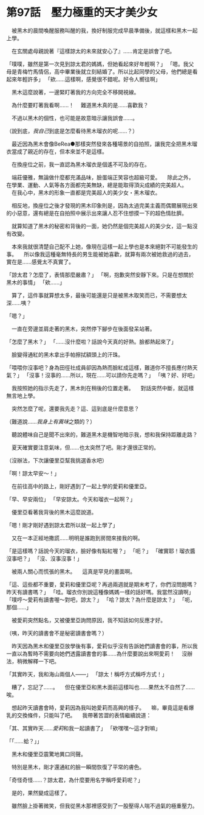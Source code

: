 # 第97話　壓力極重的天才美少女

　被黑木的晨間喚醒服務叫醒的我，換好制服完成早晨準備後，就這樣和黑木一起上學。

　在玄關處母親說著『這樣諒太的未來就安心了』……肯定是誤會了吧。

「噗噗，雖然是第一次見到諒太君的媽媽，但她看起來好年輕啊？」
「嗯。我父母是青梅竹馬情侶，高中畢業後就立刻結婚了。所以比起同學的父母，他們總是看起來年輕許多」
「欸……這樣啊，感覺很不錯呢。好令人嚮往啊」

　黑木這麼說著，一邊緊盯著我的方向完全不移開視線。

　為什麼要盯著我看啊……！
　難道黑木真的是……喜歡我？

　不過以黑木的個性，也可能是故意暗示讓我誤會……。

（說到底，*我自己*到底是怎麼看待黑木瑠衣的呢……？）

　最近因為黑木會像BeRea●那樣突然發來各種場景的自拍照，讓我完全把黑木瑠衣當成了親近的存在，但本來並不是這樣。

　在換座位之前，我一直認為黑木瑠衣是個遙不可及的存在。

　端莊優雅，無論做什麼都充滿品味，臉蛋端正笑容也超級可愛。
　除此之外，在學業、運動、人氣等各方面都完美無缺，總是能取得頂尖成績的完美超人。
　在我心中，黑木的形象一直都是完美超人的美少女・黑木瑠衣。

　相反地，換座位之後才發現的黑木印象則是，因為太過完美主義而偶爾展現出來的小惡意，還有總是在自拍照中展示出來讓人忍不住想摸一下的超色情肚臍。

　就算知道了黑木的秘密和背後的一面，她仍然是個完美超人的美少女，這一點沒有改變。

　本來我就很清楚自己配不上她，像現在這樣一起上學也是本來絕對不可能發生的事。
　所以像我這種毫無特長的男生能被她喜歡，就算有兩次被她救過的過去，實在是……感覺太不真實了。

「諒太君？怎麼了，表情那麼嚴肅？」
「啊，抱歉突然安靜下來。只是在想關於黑木的事情」
「欸……」

　算了，這件事就算想太多，最後可能還是只是被黑木取笑而已，不需要想太深……咦？

「嗯？」

　一直在旁邊並肩走著的黑木，突然停下腳步在後面發呆站著。

「怎麼了黑木？」
「……沒什麼啦？話說今天真的好熱。臉都熱起來了」

　臉變得通紅的黑木拿出手帕擦拭額頭上的汗珠。

「喂喂你沒事吧？身為田徑社成員卻因為熱而臉紅成這樣，難道你不擅長應付熱天氣？」
「沒事！沒事的……所以，現在……可以請你先走嗎？」
「咦？好、好吧」

　我按照她的指示先走了，黑木則在稍後的位置走著。
　對話突然中斷，就這樣無言地上學。

　突然怎麼了呢，還要我先走？這、這到底是什麼意思？

（難道說……*我身上有異味*之類的？）

　聽說體味自己是聞不出來的，難道黑木是機智地暗示我，想和我保持距離走路？

　夏天確實要注意氣味，但……也太突然了吧。剛才還很正常的。

（沒辦法，下次讓優里亞幫我挑選香水吧）

「啊！諒太早安～！」

　在前往高中的路上，剛好遇到了一起上學的愛莉和優里亞。

「早、早安兩位」
「早安諒太。今天和瑠衣一起啊？」

　優里亞看著我背後的黑木這麼說道。

「嗯！剛才剛好遇到諒太君所以就一起上學了」

　又在一本正經地撒謊……明明是誰跑到房間來接我的啊。

「是這樣嗎？話說今天的瑠衣，臉好像有點紅喔？」
「呃？」
「確實耶！瑠衣醬沒事吧？」
「沒、沒事沒事！」

　被兩人關心而慌張的黑木。
　這真是罕見的畫面啊。

「這、這些都不重要，愛莉和優里亞呢？再過兩週就是期末考了，你們沒問題嗎？昨天有讀書嗎？」
「哇。瑠衣你別說這種像媽媽一樣的話好嗎。我當然沒讀啊」
「噗哼～愛莉有讀書喔～對吧，諒太？」
「哈？諒太？為什麼是諒太？」
「呃，那個……」

　被愛莉突然點名，又被優里亞詢問原因，我不知該如何反應才好。

（咦，昨天的讀書會不是秘密讀書會嗎？）

　昨天因為黑木和優里亞放學後有事，愛莉似乎沒有告訴她們讀書會的事，所以我一直以為暫時不需要向她們透露讀書會的事……為什麼要說出來啊愛莉！
　沒辦法，稍微解釋一下吧。

「其實昨天，我和海山兩個人——」
「諒太！稱呼方式稱呼方式！」

　糟了，忘記了……。
　但在優里亞和黑木面前這樣叫也……果然太不自然了……唉。

　想起昨天讀書會時，愛莉因為我叫她愛莉而高興的樣子。
　嘛，畢竟這是看爆乳的交換條件，只能叫了吧。
　我帶著苦澀的表情繼續說道：

「其、其實昨天……*愛莉*和我一起讀書了」
「欸嘿嘿～這才對嘛」

「「……蛤？」」

　黑木和優里亞震驚地異口同聲。

　特別是黑木，剛才還通紅的臉一瞬間恢復了平常的膚色。

「奇怪奇怪……？諒太君，為什麼要用名字稱呼愛莉呢？」

　是的，果然變成這樣了。

　雖然臉上掛著微笑，但我從黑木那裡感受到了一股壓得人喘不過氣的極重壓力。